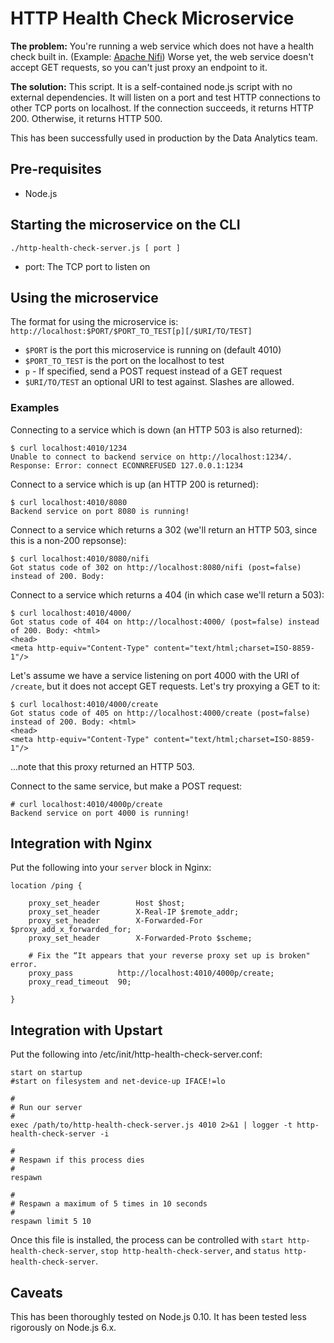 
# HTTP Health Check Microservice

**The problem:** You're running a web service which does not have a health check built in.  (Example: [Apache Nifi](http://nifi.apache.org/))
Worse yet, the web service doesn't accept GET requests, so you can't just proxy an endpoint to it.

**The solution:** This script.  It is a self-contained node.js script with no external dependencies.
It will listen on a port and test HTTP connections to other TCP ports on localhost. If the connection
succeeds, it returns HTTP 200. Otherwise, it returns HTTP 500.

This has been successfully used in production by the Data Analytics team.

## Pre-requisites

- Node.js


## Starting the microservice on the CLI

`./http-health-check-server.js [ port ] `

- port: The TCP port to listen on


## Using the microservice

The format for using the microservice is: `http://localhost:$PORT/$PORT_TO_TEST[p][/$URI/TO/TEST]`

- `$PORT` is the port this microservice is running on (default 4010)
- `$PORT_TO_TEST` is the port on the localhost to test
- `p` - If specified, send a POST request instead of a GET request
- `$URI/TO/TEST` an optional URI to test against.  Slashes are allowed.

### Examples

Connecting to a service which is down (an HTTP 503 is also returned):
```
$ curl localhost:4010/1234
Unable to connect to backend service on http://localhost:1234/. Response: Error: connect ECONNREFUSED 127.0.0.1:1234
```

Connect to a service which is up (an HTTP 200 is returned):
```
$ curl localhost:4010/8080
Backend service on port 8080 is running!
```

Connect to a service which returns a 302 (we'll return an HTTP 503, since this is a non-200 repsonse):
```
$ curl localhost:4010/8080/nifi
Got status code of 302 on http://localhost:8080/nifi (post=false) instead of 200. Body:
```

Connect to a service which returns a 404 (in which case we'll return a 503):
```
$ curl localhost:4010/4000/
Got status code of 404 on http://localhost:4000/ (post=false) instead of 200. Body: <html>
<head>
<meta http-equiv="Content-Type" content="text/html;charset=ISO-8859-1"/>
```

Let's assume we have a service listening on port 4000 with the URI of `/create`,
but it does not accept GET requests.  Let's try proxying a GET to it:
```
$ curl localhost:4010/4000/create
Got status code of 405 on http://localhost:4000/create (post=false) instead of 200. Body: <html>
<head>
<meta http-equiv="Content-Type" content="text/html;charset=ISO-8859-1"/>
```

...note that this proxy returned an HTTP 503.

Connect to the same service, but make a POST request:
```
# curl localhost:4010/4000p/create
Backend service on port 4000 is running!
```

## Integration with Nginx

Put the following into your `server` block in Nginx:

```
location /ping {

    proxy_set_header        Host $host;
    proxy_set_header        X-Real-IP $remote_addr;
    proxy_set_header        X-Forwarded-For $proxy_add_x_forwarded_for;
    proxy_set_header        X-Forwarded-Proto $scheme;

    # Fix the “It appears that your reverse proxy set up is broken" error.
    proxy_pass          http://localhost:4010/4000p/create;
    proxy_read_timeout  90;
    
}
```

## Integration with Upstart


Put the following into /etc/init/http-health-check-server.conf:

```
start on startup
#start on filesystem and net-device-up IFACE!=lo

#
# Run our server
#
exec /path/to/http-health-check-server.js 4010 2>&1 | logger -t http-health-check-server -i

#
# Respawn if this process dies
#
respawn

#
# Respawn a maximum of 5 times in 10 seconds
#
respawn limit 5 10
```

Once this file is installed, the process can be controlled with `start http-health-check-server`, 
`stop http-health-check-server`, and `status http-health-check-server`.

## Caveats

This has been thoroughly tested on Node.js 0.10.  It has been tested less rigorously on Node.js 6.x.



